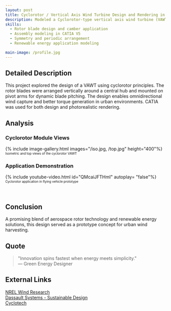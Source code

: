 ```yaml
---
layout: post
title: Cyclorotor / Vertical Axis Wind Turbine Design and Rendering in CATIA V5
description: Modeled a Cyclorotor-type vertical axis wind turbine (VAWT) for renewable energy applications using CATIA V5.
skills: 
  - Rotor blade design and camber application
  - Assembly modeling in CATIA V5
  - Symmetry and periodic arrangement
  - Renewable energy application modeling

main-image: /profile.jpg
---
```


## Detailed Description
This project explored the design of a VAWT using cyclorotor principles. The rotor blades were arranged vertically around a central hub and mounted on pivot arms for dynamic blade pitching. The design enables omnidirectional wind capture and better torque generation in urban environments. CATIA was used for both design and photorealistic rendering.

## Analysis
### Cyclorotor Module Views
{% include image-gallery.html images="/iso.jpg, /top.jpg" height="400"%}
<span style="font-size: 10px">Isometric and top views of the cyclorotor VAWT</span>

### Application Demonstration
{% include youtube-video.html id="QMcaiJFTHmI" autoplay= "false"%}
<span style="font-size: 10px">Cyclorotor application in flying vehicle prototype</span>

<br>

## Conclusion
A promising blend of aerospace rotor technology and renewable energy solutions, this design served as a prototype concept for urban wind harvesting.

## Quote
> "Innovation spins fastest when energy meets simplicity."  
> — Green Energy Designer

## External Links
[NREL Wind Research](https://www.nrel.gov/wind/)  
[Dassault Systems - Sustainable Design](https://www.3ds.com/sustainability/)  
[Cyclotech](https://www.cyclotech.at/)
